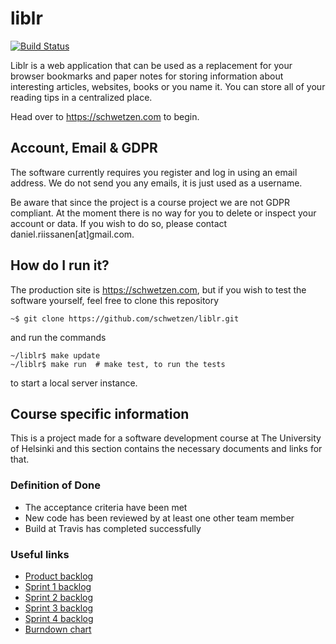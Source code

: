# liblr

[![Build Status](https://travis-ci.org/schwetzen/liblr.svg?branch=dev)](https://travis-ci.org/schwetzen/liblr)

Liblr is a web application that can be used as a replacement for your browser
bookmarks and paper notes for storing information about interesting articles,
websites, books or you name it. You can store all of your reading tips in a
centralized place.

Head over to https://schwetzen.com to begin.

## Account, Email & GDPR



The software currently requires you register and log in using an email address.
We do not send you any emails, it is just used as a username.

Be aware that since the project is a course project we are not GDPR compliant.
At the moment there is no way for you to delete or inspect your account or data.
If you wish to do so, please contact daniel.riissanen[at]gmail.com.

## How do I run it?

The production site is https://schwetzen.com, but if you wish to test the
software yourself, feel free to clone this repository
```
~$ git clone https://github.com/schwetzen/liblr.git
```
and run the commands
```
~/liblr$ make update
~/liblr$ make run  # make test, to run the tests
```
to start a local server instance.

## Course specific information

This is a project made for a software development course at The University of
Helsinki and this section contains the necessary documents and links for that.

### Definition of Done
- The acceptance criteria have been met
- New code has been reviewed by at least one other team member
- Build at Travis has completed successfully

### Useful links
- [Product backlog](https://docs.google.com/spreadsheets/d/15EXXftlXvssDdknBq9nNkMCjH7mDnwAeK0zw14V76M8/edit?usp=sharing)
- [Sprint 1 backlog](https://docs.google.com/spreadsheets/d/14ZnelNYfI1DPEMyDz9Tm0RVpIi0oDKOS8HHnhe32Zh0/edit?usp=sharing)
- [Sprint 2 backlog](https://docs.google.com/spreadsheets/d/11PPuZSJEFHD_mbAesJxFxLXXr89taoT3hm0w2X60JVA/edit?usp=sharing)
- [Sprint 3 backlog](https://docs.google.com/spreadsheets/d/1nEZxifxYrckJiFKRFn_WfPdEwU8H2xoJn6IvMP-y_3o/edit?usp=sharing)
- [Sprint 4 backlog](https://docs.google.com/spreadsheets/d/1BbaP8Sp3omkdu1VbbiKDqqaruQUbwbUS7gOdtrMv4Ps/edit?usp=sharing)
- [Burndown chart](https://docs.google.com/spreadsheets/d/1Gn-kzJeadceD5dZH-4P0hI_JCB0PMYjwW80lVVSa_AQ/edit?usp=sharing)
